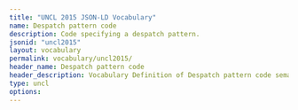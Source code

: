```yaml
---
title: "UNCL 2015 JSON-LD Vocabulary"
name: Despatch pattern code
description: Code specifying a despatch pattern.
jsonid: "uncl2015"
layout: vocabulary
permalink: vocabulary/uncl2015/
header_name: Despatch pattern code
header_description: Vocabulary Definition of Despatch pattern code semantics in HTML format. JSON-LD format is available at [uncl2015.jsonld](https://edi3.org/vocabulary/uncl2015.jsonld)
type: uncl
options:
---
```

